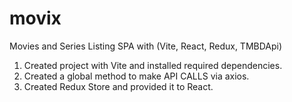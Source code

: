 # movix

Movies and Series Listing SPA with (Vite, React, Redux, TMBDApi)

1. Created project with Vite and installed required dependencies.
2. Created a global method to make API CALLS via axios.
3. Created Redux Store and provided it to React.
